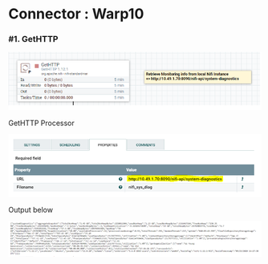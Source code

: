 # Connector : Warp10

### #1. GetHTTP

![nifi_warp10_step1](imgs/nifi_warp10_step1.png "")

GetHTTP Processor

![nifi_warp10_step1_conf](imgs/nifi_warp10_step1_conf.png "")

Output below

![nifi_warp10_step1_out](imgs/nifi_warp10_step1_out.png "")